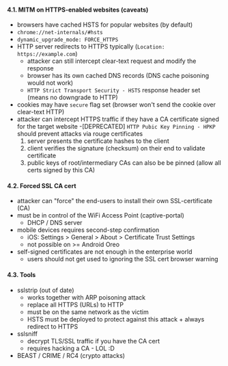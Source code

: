 #### 4.1. MITM on HTTPS-enabled websites (caveats)

- browsers have cached HSTS for popular websites (by default)
 - `chrome://net-internals/#hsts`
 - `dynamic_upgrade_mode: FORCE_HTTPS`
- HTTP server redirects to HTTPS typically (`Location: https://example.com`)
  - attacker can still intercept clear-text request and modify the response
  - browser has its own cached DNS records (DNS cache poisoning would not work)
  - `HTTP Strict Transport Security - HSTS` response header set (means no downgrade to HTTP)
- cookies may have `secure` flag set (browser won't send the cookie over clear-text HTTP)
- attacker can intercept HTTPS traffic if they have a CA certificate signed for the target website
  -[DEPRECATED] `HTTP Pubic Key Pinning - HPKP` should prevent attacks via rouge certificates
    1. server presents the certificate hashes to the client
    2. client verifies the signature (checksum) on their end to validate certificate
    3. public keys of root/intermediary CAs can also be be pinned (allow all certs signed by this CA)


#### 4.2. Forced SSL CA cert

- attacker can "force" the end-users to install their own SSL-certificate (CA)
- must be in control of the WiFi Access Point (captive-portal)
  - DHCP / DNS server
- mobile devices requires second-step confirmation 
  - iOS: Settings > General > About > Certificate Trust Settings
  - not possible on >= Android Oreo
- self-signed certificates are not enough in the enterprise world
  - users should not get used to ignoring the SSL cert browser warning


#### 4.3. Tools

- sslstrip (out of date)
  - works together with ARP poisoning attack
  - replace all HTTPS (URLs) to HTTP
  - must be on the same network as the victim
  - HSTS must be deployed to protect against this attack + always redirect to HTTPS
- sslsniff 
  - decrypt TLS/SSL traffic if you have the CA cert
  - requires hacking a CA - LOL :D
- BEAST / CRIME / RC4 (crypto attacks)
